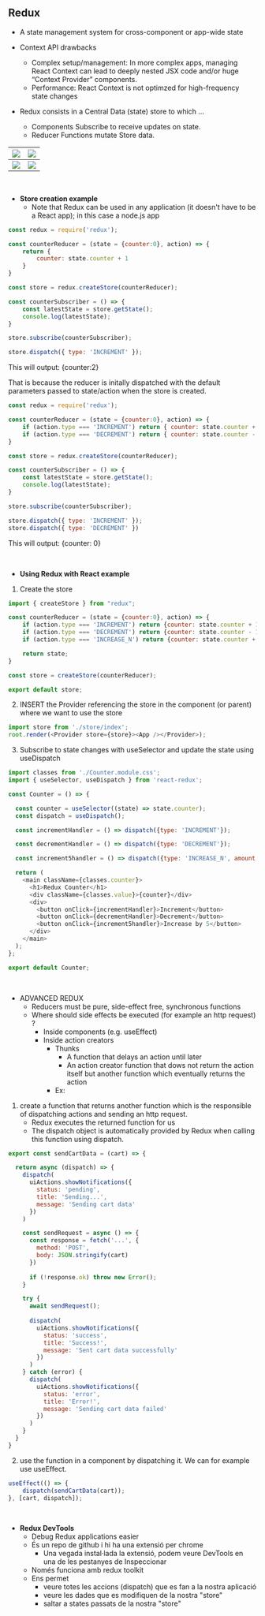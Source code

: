 ## Redux

- A state management system for cross-component or app-wide state 
- Context API drawbacks
    - Complex setup/management: In more complex apps, managing React Context can lead to deeply nested JSX code and/or huge “Context Provider” components.
    - Performance: React Context is not optimzed for high-frequency state changes

- Redux consists in a Central Data (state) store to which …
    - Components Subscribe to receive updates on state.
    - Reducer Functions mutate Store data.


| ![](images/redux1.png) | ![](images/redux2.png) |
|:---|:---:|
| ![](images/redux3.png) | ![](images/redux4.png) |


<br>


- **Store creation example**
    - Note that Redux can be used in any application (it doesn't have to be a React app); in this case a node.js app

```js
const redux = require('redux');

const counterReducer = (state = {counter:0}, action) => {
    return {
        counter: state.counter + 1
    }
}

const store = redux.createStore(counterReducer);

const counterSubscriber = () => {
    const latestState = store.getState();
    console.log(latestState);
}

store.subscribe(counterSubscriber);

store.dispatch({ type: 'INCREMENT' });
```
This will output: {counter:2}

That is because the reducer is initally dispatched with the default parameters passed to state/action when the store is created.

```js
const redux = require('redux');

const counterReducer = (state = {counter:0}, action) => {
    if (action.type === 'INCREMENT') return { counter: state.counter + 1 }
    if (action.type === 'DECREMENT') return { counter: state.counter - 1 }
}

const store = redux.createStore(counterReducer);

const counterSubscriber = () => {
    const latestState = store.getState();
    console.log(latestState);
}

store.subscribe(counterSubscriber);

store.dispatch({ type: 'INCREMENT' });
store.dispatch({ type: 'DECREMENT' })
```
This will output: {counter: 0}


<br>


- **Using Redux with React example**

1. Create the store
```js
import { createStore } from "redux";

const counterReducer = (state = {counter:0}, action) => {
    if (action.type === 'INCREMENT') return {counter: state.counter + 1}
    if (action.type === 'DECREMENT') return {counter: state.counter - 1}
    if (action.type === 'INCREASE_N') return {counter: state.counter + action.amount}

    return state;
}

const store = createStore(counterReducer);

export default store;
```
2. INSERT the Provider referencing the store in the component (or parent) where we want to use the store
```js
import store from './store/index';
root.render(<Provider store={store}><App /></Provider>);
```
3. Subscribe to state changes with useSelector and update the state using useDispatch
```js
import classes from './Counter.module.css';
import { useSelector, useDispatch } from 'react-redux';

const Counter = () => {

  const counter = useSelector((state) => state.counter);
  const dispatch = useDispatch();

  const incrementHandler = () => dispatch({type: 'INCREMENT'});

  const decrementHandler = () => dispatch({type: 'DECREMENT'});

  const increment5handler = () => dispatch({type: 'INCREASE_N', amount:5});

  return (
    <main className={classes.counter}>
      <h1>Redux Counter</h1>
      <div className={classes.value}>{counter}</div>
      <div>
        <button onClick={incrementHandler}>Increment</button>
        <button onClick={decrementHandler}>Decrement</button>
        <button onClick={increment5handler}>Increase by 5</button>
      </div>
    </main>
  );
};

export default Counter;
```


<br>


- ADVANCED REDUX
    - Reducers must be pure, side-effect free, synchronous functions
    - Where should side effects be executed (for example an http request) ?
        - Inside components (e.g. useEffect)
        - Inside action creators
            - Thunks
                - A function that delays an action until later
                - An action creator function that dows not return the action itself but another function which eventually returns the action
            - Ex:

1. create a function that returns another function which is the responsible of dispatching actions and sending an http request. 
    - Redux executes the returned function for us 
    - The dispatch object is automatically provided by Redux when calling this function using dispatch.

```js
export const sendCartData = (cart) => {

  return async (dispatch) => {
    dispatch(
      uiActions.showNotifications({
        status: 'pending',
        title: 'Sending...',
        message: 'Sending cart data'
      })
    )

    const sendRequest = async () => {
      const response = fetch('...', {
        method: 'POST',
        body: JSON.stringify(cart)
      })
      
      if (!response.ok) throw new Error();
    }

    try {
      await sendRequest();
      
      dispatch(
        uiActions.showNotifications({
          status: 'success',
          title: 'Success!',
          message: 'Sent cart data successfully'
        })
      )
    } catch (error) {
      dispatch(
        uiActions.showNotifications({
          status: 'error',
          title: 'Error!',
          message: 'Sending cart data failed'
        })
      )
    }
  }
}
```
2. use the function in a component by dispatching it. We can for example use useEffect.
```js
useEffect(() => {
    dispatch(sendCartData(cart));
}, [cart, dispatch]);
```


<br>


- **Redux DevTools**
    - Debug Redux applications easier
    - És un repo de github i hi ha una extensió per chrome
        - Una vegada instal·lada la extensió, podem veure DevTools en una de les pestanyes de Inspeccionar
    - Només funciona amb redux toolkit
    - Ens permet 
        - veure totes les accions (dispatch) que es fan a la nostra aplicació
        - veure les dades que es modifiquen de la nostra "store" 
        - saltar a states passats de la nostra "store"
